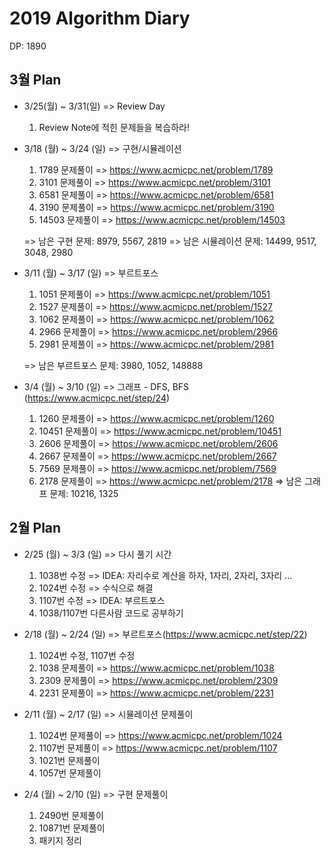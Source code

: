 # 2019 Algorithm Diary

DP: 1890

 ## 3월 Plan

* 3/25(월) ~ 3/31(일) => Review Day
  1. Review Note에 적힌 문제들을 복습하라!


* 3/18 (월) ~ 3/24 (일) => 구현/시뮬레이션
  1. 1789 문제풀이 => https://www.acmicpc.net/problem/1789
  2. 3101 문제풀이 => https://www.acmicpc.net/problem/3101
  3. 6581 문제풀이 => https://www.acmicpc.net/problem/6581
  4. 3190 문제풀이 => https://www.acmicpc.net/problem/3190
  5. 14503 문제풀이 => https://www.acmicpc.net/problem/14503

  => 남은 구현 문제: 8979, 5567, 2819
  => 남은 시뮬레이션 문제: 14499, 9517, 3048, 2980

* 3/11 (월) ~ 3/17 (일) => 부르트포스
  1. 1051 문제풀이 => https://www.acmicpc.net/problem/1051
  2. 1527 문제풀이 => https://www.acmicpc.net/problem/1527
  3. 1062 문제풀이 => https://www.acmicpc.net/problem/1062
  4. 2966 문제풀이 => https://www.acmicpc.net/problem/2966
  5. 2981 문제풀이 => https://www.acmicpc.net/problem/2981

  => 남은 부르트포스 문제: 3980, 1052, 148888

* 3/4 (월) ~ 3/10 (일) => 그래프 - DFS, BFS (https://www.acmicpc.net/step/24)
  1. 1260 문제풀이 => https://www.acmicpc.net/problem/1260
  2. 10451 문제풀이 => https://www.acmicpc.net/problem/10451
  3. 2606 문제풀이 => https://www.acmicpc.net/problem/2606
  4. 2667 문제풀이 => https://www.acmicpc.net/problem/2667
  5. 7569 문제풀이 => https://www.acmicpc.net/problem/7569
  6. 2178 문제풀이 => https://www.acmicpc.net/problem/2178
  => 남은 그래프 문제: 10216, 1325

 
 ## 2월 Plan
 
* 2/25 (월) ~ 3/3 (일) => 다시 풀기 시간
  1. 1038번 수정 => IDEA: 자리수로 계산을 하자, 1자리, 2자리, 3자리 ...
  2. 1024번 수정 => 수식으로 해결
  3. 1107번 수정 => IDEA: 부르트포스
  4. 1038/1107번 다른사람 코드로 공부하기
  
* 2/18 (월) ~ 2/24 (일) => 부르트포스(https://www.acmicpc.net/step/22)
  1. 1024번 수정, 1107번 수정
  2. 1038 문제풀이 => https://www.acmicpc.net/problem/1038
  3. 2309 문제풀이 => https://www.acmicpc.net/problem/2309
  4. 2231 문제풀이 => https://www.acmicpc.net/problem/2231
  
* 2/11 (월) ~ 2/17 (일) => 시뮬레이션 문제풀이
  1. 1024번 문제풀이 => https://www.acmicpc.net/problem/1024
  2. 1107번 문제풀이 => https://www.acmicpc.net/problem/1107
  3. 1021번 문제풀이
  4. 1057번 문제풀이
 
 * 2/4 (월) ~ 2/10 (일) => 구현 문제풀이
   1. 2490번 문제풀이
   2. 10871번 문제풀이
   3. 패키지 정리